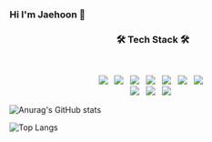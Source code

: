 ### Hi I'm Jaehoon 👋

<h3 align="center"><b>🛠 Tech Stack 🛠</b></h3>
</br>

<p align="center">
<img src="https://img.shields.io/badge/Python3-E34F26?style=flat-square&logo=Python&logoColor=white"/></a> &nbsp
<img src="https://img.shields.io/badge/C-f0aa30?style=flat-square&logo=C&logoColor=white"/></a> &nbsp
<img src="https://img.shields.io/badge/C++-f2e01d?style=flat-square&logo=C%2B%2B&logoColor=white"/></a> &nbsp
<img src="https://img.shields.io/badge/C%23-50f030?style=flat-square&logo=Csharp&logoColor=white"/></a> &nbsp
<!-- <img src="https://img.shields.io/badge/Android-3DDC84?style=flat-square&logo=Android&logoColor=white"/></a> &nbsp -->
<img src="https://img.shields.io/badge/Java-418bf2?style=flat-square&logo=Java&logoColor=white"/></a> &nbsp 
<img src="https://img.shields.io/badge/Javascript-0b11d6?style=flat-square&logo=Javascript&logoColor=white"/></a> &nbsp 
<img src="https://img.shields.io/badge/node.js-aa0bd6?style=flat-square&logo=node.js&logoColor=white"/></a> &nbsp 
</br>
<img src="https://img.shields.io/badge/oracle-E34F26?style=flat-square&logo=oracle&logoColor=white"/></a> &nbsp 
<img src="https://img.shields.io/badge/mysql-50f030?style=flat-square&logo=mysql&logoColor=white"/></a> &nbsp 
<img src="https://img.shields.io/badge/unity-aa0bd6?style=flat-square&logo=unity&logoColor=white"/></a> &nbsp 
</p>


<p align="center">
  
![Anurag's GitHub stats](https://github-readme-stats.vercel.app/api?username=ChoiJaehoonDev)
  
![Top Langs](https://github-readme-stats.vercel.app/api/top-langs/?username=ChoiJaehoonDev&layout=compact)
</p>

<!--
**ChoiJaehoonDev/ChoiJaeHoonDev** is a ✨ _special_ ✨ repository because its `README.md` (this file) appears on your GitHub profile.

Here are some ideas to get you started:

- 🔭 I’m currently working on ...
- 🌱 I’m currently learning ...
- 👯 I’m looking to collaborate on ...
- 🤔 I’m looking for help with ...
- 💬 Ask me about ...
- 📫 How to reach me: ...
- 😄 Pronouns: ...
- ⚡ Fun fact: ...
-->
